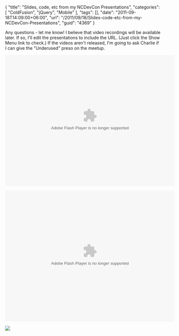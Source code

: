 {
	"title": "Slides, code, etc from my NCDevCon Presentations",
	"categories": [
		"ColdFusion",
		"jQuery",
		"Mobile"
	],
	"tags": [],
	"date": "2011-09-18T14:09:00+06:00",
	"url": "/2011/09/18/Slides-code-etc-from-my-NCDevCon-Presentations",
	"guid": "4369"
}

Any questions - let me know! I believe that video recordings will be available later. If so, I'll edit the presentations to include the URL. (Just click the Show Menu link to check.) If the videos aren't released, I'm going to ask Charlie if I can give the "Underused" preso on the meetup.

<p/>

<object height="425" width="550"><param name="movie" value="http://slidesix.com/viewer/SlideSixViewer.swf?alias=Underused-Underappreciated-and-Underloved-Features-of-ColdFusion-" /><param name="menu" value="false"/><param name="scale" value="noScale"/><param name="allowFullScreen" value="true"/><param name="allowScriptAccess" value="always" /><param value="transparent" name="wmode" /><param value="quality" name="best" /><embed src="http://slidesix.com/viewer/SlideSixViewer.swf?alias=Underused-Underappreciated-and-Underloved-Features-of-ColdFusion-" allowscriptaccess="always" allowFullScreen="true" height="425" width="550" type="application/x-shockwave-flash" wmode="transparent" quality="best" /></object>

<p/>

<object height="425" width="550"><param name="movie" value="http://slidesix.com/viewer/SlideSixViewer.swf?alias=Introduction-to-jQuery-Mobile-3rucP" /><param name="menu" value="false"/><param name="scale" value="noScale"/><param name="allowFullScreen" value="true"/><param name="allowScriptAccess" value="always" /><param value="transparent" name="wmode" /><param value="quality" name="best" /><embed src="http://slidesix.com/viewer/SlideSixViewer.swf?alias=Introduction-to-jQuery-Mobile-3rucP" allowscriptaccess="always" allowFullScreen="true" height="425" width="550" type="application/x-shockwave-flash" wmode="transparent" quality="best" /></object>

<p/>
<img src="http://www.raymondcamden.com/images/image3.png" />